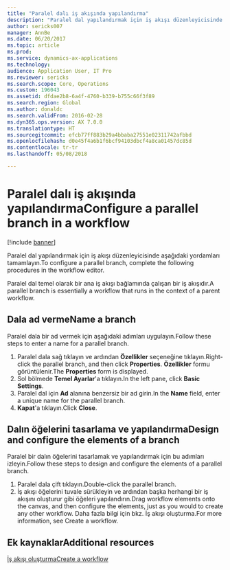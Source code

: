 ```yaml
---
title: "Paralel dalı iş akışında yapılandırma"
description: "Paralel dal yapılandırmak için iş akışı düzenleyicisinde aşağıdaki yordamları tamamlayın."
author: sericks007
manager: AnnBe
ms.date: 06/20/2017
ms.topic: article
ms.prod: 
ms.service: dynamics-ax-applications
ms.technology: 
audience: Application User, IT Pro
ms.reviewer: sericks
ms.search.scope: Core, Operations
ms.custom: 196043
ms.assetid: dfdae2b8-6a4f-4760-b339-b755c66f3f89
ms.search.region: Global
ms.author: donaldc
ms.search.validFrom: 2016-02-28
ms.dyn365.ops.version: AX 7.0.0
ms.translationtype: HT
ms.sourcegitcommit: efcb77ff883b29a4bbaba27551e02311742afbbd
ms.openlocfilehash: d0e45f4a6b1f6bcf94103dbcf4a8ca01457dc85d
ms.contentlocale: tr-tr
ms.lasthandoff: 05/08/2018

---
```


# <a name="configure-a-parallel-branch-in-a-workflow"></a><span data-ttu-id="64b80-103">Paralel dalı iş akışında yapılandırma</span><span class="sxs-lookup"><span data-stu-id="64b80-103">Configure a parallel branch in a workflow</span></span>

[!include [banner](../includes/banner.md)]

<span data-ttu-id="64b80-104">Paralel dal yapılandırmak için iş akışı düzenleyicisinde aşağıdaki yordamları tamamlayın.</span><span class="sxs-lookup"><span data-stu-id="64b80-104">To configure a parallel branch, complete the following procedures in the workflow editor.</span></span>

<span data-ttu-id="64b80-105">Paralel dal temel olarak bir ana iş akışı bağlamında çalışan bir iş akışıdır.</span><span class="sxs-lookup"><span data-stu-id="64b80-105">A parallel branch is essentially a workflow that runs in the context of a parent workflow.</span></span>

## <a name="name-a-branch"></a><span data-ttu-id="64b80-106">Dala ad verme</span><span class="sxs-lookup"><span data-stu-id="64b80-106">Name a branch</span></span>
<span data-ttu-id="64b80-107">Paralel dala bir ad vermek için aşağıdaki adımları uygulayın.</span><span class="sxs-lookup"><span data-stu-id="64b80-107">Follow these steps to enter a name for a parallel branch.</span></span>
1.  <span data-ttu-id="64b80-108">Paralel dala sağ tıklayın ve ardından **Özellikler** seçeneğine tıklayın.</span><span class="sxs-lookup"><span data-stu-id="64b80-108">Right-click the parallel branch, and then click **Properties**.</span></span> <span data-ttu-id="64b80-109">**Özellikler** formu görüntülenir.</span><span class="sxs-lookup"><span data-stu-id="64b80-109">The **Properties** form is displayed.</span></span>
2.  <span data-ttu-id="64b80-110">Sol bölmede **Temel Ayarlar**'a tıklayın.</span><span class="sxs-lookup"><span data-stu-id="64b80-110">In the left pane, click **Basic Settings**.</span></span>
3.  <span data-ttu-id="64b80-111">Paralel dal için **Ad** alanına benzersiz bir ad girin.</span><span class="sxs-lookup"><span data-stu-id="64b80-111">In the **Name** field, enter a unique name for the parallel branch.</span></span>
4.  <span data-ttu-id="64b80-112">**Kapat**'a tıklayın.</span><span class="sxs-lookup"><span data-stu-id="64b80-112">Click **Close**.</span></span>

## <a name="design-and-configure-the-elements-of-a-branch"></a><span data-ttu-id="64b80-113">Dalın öğelerini tasarlama ve yapılandırma</span><span class="sxs-lookup"><span data-stu-id="64b80-113">Design and configure the elements of a branch</span></span>
<span data-ttu-id="64b80-114">Paralel bir dalın öğelerini tasarlamak ve yapılandırmak için bu adımları izleyin.</span><span class="sxs-lookup"><span data-stu-id="64b80-114">Follow these steps to design and configure the elements of a parallel branch.</span></span>
1.  <span data-ttu-id="64b80-115">Paralel dala çift tıklayın.</span><span class="sxs-lookup"><span data-stu-id="64b80-115">Double-click the parallel branch.</span></span>
2.  <span data-ttu-id="64b80-116">İş akışı öğelerini tuvale sürükleyin ve ardından başka herhangi bir iş akışını oluşturur gibi öğeleri yapılandırın.</span><span class="sxs-lookup"><span data-stu-id="64b80-116">Drag workflow elements onto the canvas, and then configure the elements, just as you would to create any other workflow.</span></span> <span data-ttu-id="64b80-117">Daha fazla bilgi için bkz. İş akışı oluşturma.</span><span class="sxs-lookup"><span data-stu-id="64b80-117">For more information, see Create a workflow.</span></span>



<a name="additional-resources"></a><span data-ttu-id="64b80-118">Ek kaynaklar</span><span class="sxs-lookup"><span data-stu-id="64b80-118">Additional resources</span></span>
--------

[<span data-ttu-id="64b80-119">İş akışı oluşturma</span><span class="sxs-lookup"><span data-stu-id="64b80-119">Create a workflow</span></span>](create-workflow.md)





